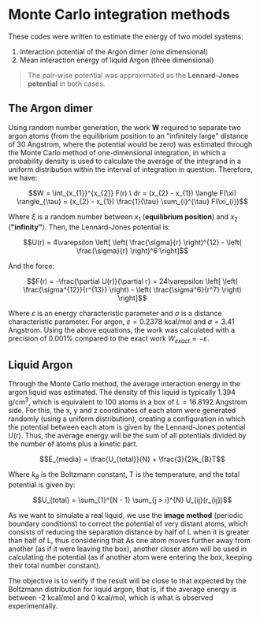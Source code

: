 # Monte Carlo integration methods

These codes were written to estimate the energy of two model systems: 
1. Interaction potential of the Argon dimer (one dimensional)
2. Mean interaction energy of liquid Argon (three dimensional)

> The pair-wise potential was approximated as the **Lennard-Jones potential** in both cases.

## The Argon dimer

Using random number generation, the work **W** required to separate two argon atoms (from the equilibrium position to an "infinitely large" distance of 30 Angstrom, where the potential would be zero) was estimated through the Monte Carlo method of one-dimensional integration, in which a probability density is used to calculate the average of the integrand in a uniform distribution within the interval of integration in question. Therefore, we have:

$$W = \int_{x_{1}}^{x_{2}} F(r) \ dr = (x_{2} - x_{1}) \langle F(\xi) \rangle_{\tau} = (x_{2} - x_{1}) \frac{1}{\tau} \sum_{i}^{\tau} F(\xi_{i})$$

Where $\xi$ is a random number between $x_1$ (**equilibrium position**) and $x_2$ (**"infinity"**). Then, the Lennard-Jones potential is:

$$U(r) = 4\varepsilon \left[ \left( \frac{\sigma}{r} \right)^{12} - \left( \frac{\sigma}{r} \right)^6 \right]$$

And the force:

$$F(r) = -\frac{\partial U(r)}{\partial r} = 24\varepsilon \left[ \left( \frac{\sigma^{12}}{r^{13}} \right) - \left( \frac{\sigma^6}{r^7} \right)  \right]$$

Where $\varepsilon$ is an energy characteristic parameter and $\sigma$ is a distance characteristic parameter. For argon, $\varepsilon = 0.2378 \text{ kcal/mol}$ and $\sigma = 3.41 \text{ Angstrom}$. Using the above equations, the work was calculated with a precision of 0.001\% compared to the exact work $W_{exact} = -\varepsilon$.

## Liquid Argon

Through the Monte Carlo method, the average interaction energy in the argon liquid was estimated. The density of this liquid is typically $\text{1.394 g/cm}^3\text{,}$ which is equivalent to 100 atoms in a box of $L = 16.8192$ Angstrom side. For this, the x, y and z coordinates of each atom were generated randomly (using a uniform distribution), creating a configuration in which the potential between each atom is given by the Lennard-Jones potential U(r). Thus, the average energy will be the sum of all potentials divided by the number of atoms plus a kinetic part.

$$E_{media} = \frac{U_{total}}{N} + \frac{3}{2}k_{B}T$$

Where $k_{B}$ is the Boltzmann constant, T is the temperature, and the total potential is given by:

$$U_{total} = \sum_{1}^{N - 1} \sum_{j > i}^{N} U_{ij}(r_{ij})$$

As we want to simulate a real liquid, we use the **image method** (periodic boundary conditions) to correct the potential of very distant atoms, which consists of reducing the separation distance by half of L when it is greater than half of L, thus considering that As one atom moves further away from another (as if it were leaving the box), another closer atom will be used in calculating the potential (as if another atom were entering the box, keeping their total number constant).

The objective is to verify if the result will be close to that expected by the Boltzmann distribution for liquid argon, that is, if the average energy is between -2 kcal/mol and 0 kcal/mol, which is what is observed experimentally.

